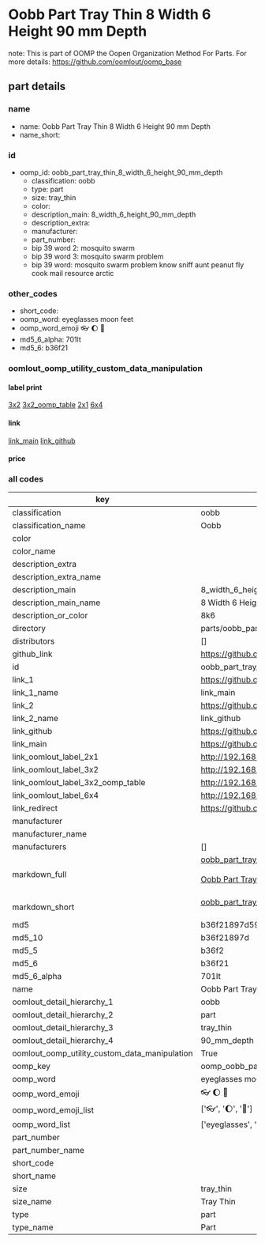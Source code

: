# Oobb Part Tray Thin 8 Width 6 Height 90 mm Depth  

note: This is part of OOMP the Oopen Organization Method For Parts. For more details: https://github.com/oomlout/oomp_base

##  part details
  







### name
* name: Oobb Part Tray Thin 8 Width 6 Height 90 mm Depth
* name_short: 
### id
* oomp_id: oobb_part_tray_thin_8_width_6_height_90_mm_depth
  * classification: oobb
  * type: part
  * size: tray_thin
  * color: 
  * description_main: 8_width_6_height_90_mm_depth
  * description_extra: 
  * manufacturer: 
  * part_number: 
  * bip 39 word 2: mosquito swarm
  * bip 39 word 3: mosquito swarm problem
  * bip 39 word: mosquito swarm problem know sniff aunt peanut fly cook mail resource arctic

### other_codes
* short_code: 
* oomp_word: eyeglasses moon feet
* oomp_word_emoji :eyeglasses: :moon: :feet:
* md5_6_alpha: 701lt
* md5_6: b36f21






### oomlout_oomp_utility_custom_data_manipulation
#### label print
[3x2](http://192.168.1.245:1112/?label=oomp%20701lt)
[3x2_oomp_table](http://192.168.1.108:1112/?label=oomp%20701lt)
[2x1](http://192.168.1.242:1112/?label=oomp%20701lt)
[6x4](http://192.168.1.55:1112/?label=oomp%20701lt)    

#### link

[link_main](https://github.com/oomlout/oomlout_oomp_version_1_messy/tree/main/parts/oobb_part_tray_thin_8_width_6_height_90_mm_depth) [link_github](https://github.com/oomlout/oomlout_oomp_version_1_messy/tree/main/parts/oobb_part_tray_thin_8_width_6_height_90_mm_depth)                             

#### price







### all codes 
| key | value |  
| --- | --- |  
| classification | oobb |  
| classification_name | Oobb |  
| color |  |  
| color_name |  |  
| description_extra |  |  
| description_extra_name |  |  
| description_main | 8_width_6_height_90_mm_depth |  
| description_main_name | 8 Width 6 Height 90 mm Depth |  
| description_or_color | 8k6 |  
| directory | parts/oobb_part_tray_thin_8_width_6_height_90_mm_depth |  
| distributors | [] |  
| github_link | https://github.com/oomlout/oomlout_oomp_part_src/tree/main/parts/oobb_part_tray_thin_8_width_6_height_90_mm_depth |  
| id | oobb_part_tray_thin_8_width_6_height_90_mm_depth |  
| link_1 | https://github.com/oomlout/oomlout_oomp_version_1_messy/tree/main/parts/oobb_part_tray_thin_8_width_6_height_90_mm_depth |  
| link_1_name | link_main |  
| link_2 | https://github.com/oomlout/oomlout_oomp_version_1_messy/tree/main/parts/oobb_part_tray_thin_8_width_6_height_90_mm_depth |  
| link_2_name | link_github |  
| link_github | https://github.com/oomlout/oomlout_oomp_version_1_messy/tree/main/parts/oobb_part_tray_thin_8_width_6_height_90_mm_depth |  
| link_main | https://github.com/oomlout/oomlout_oomp_version_1_messy/tree/main/parts/oobb_part_tray_thin_8_width_6_height_90_mm_depth |  
| link_oomlout_label_2x1 | http://192.168.1.242:1112/?label=oomp%20701lt |  
| link_oomlout_label_3x2 | http://192.168.1.245:1112/?label=oomp%20701lt |  
| link_oomlout_label_3x2_oomp_table | http://192.168.1.108:1112/?label=oomp%20701lt |  
| link_oomlout_label_6x4 | http://192.168.1.55:1112/?label=oomp%20701lt |  
| link_redirect | https://github.com/oomlout/oomlout_oomp_version_1_messy/tree/main/parts/oobb_part_tray_thin_8_width_6_height_90_mm_depth |  
| manufacturer |  |  
| manufacturer_name |  |  
| manufacturers | [] |  
| markdown_full | [oobb_part_tray_thin_8_width_6_height_90_mm_depth](none)<br>[](none)<br>[Oobb Part Tray Thin 8 Width 6 Height 90 Mm Depth](none)<br><br> |  
| markdown_short | [oobb_part_tray_thin_8_width_6_height_90_mm_depth](none)<br><br> |  
| md5 | b36f21897d59f43c3d66b7bf56f6dc80 |  
| md5_10 | b36f21897d |  
| md5_5 | b36f2 |  
| md5_6 | b36f21 |  
| md5_6_alpha | 701lt |  
| name | Oobb Part Tray Thin 8 Width 6 Height 90 mm Depth |  
| oomlout_detail_hierarchy_1 | oobb |  
| oomlout_detail_hierarchy_2 | part |  
| oomlout_detail_hierarchy_3 | tray_thin |  
| oomlout_detail_hierarchy_4 | 90_mm_depth |  
| oomlout_oomp_utility_custom_data_manipulation | True |  
| oomp_key | oomp_oobb_part_tray_thin_8_width_6_height_90_mm_depth |  
| oomp_word | eyeglasses moon feet |  
| oomp_word_emoji | :eyeglasses: :moon: :feet: |  
| oomp_word_emoji_list | [':eyeglasses:', ':moon:', ':feet:'] |  
| oomp_word_list | ['eyeglasses', 'moon', 'feet'] |  
| part_number |  |  
| part_number_name |  |  
| short_code |  |  
| short_name |  |  
| size | tray_thin |  
| size_name | Tray Thin |  
| type | part |  
| type_name | Part |  
